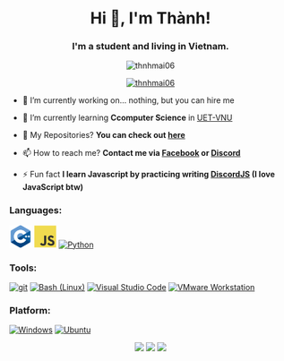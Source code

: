 <h1 align="center">Hi 👋, I'm Thành!</h1>
<h3 align="center">I'm a student and living in Vietnam.</h3>

<p align="center"> <img src="https://komarev.com/ghpvc/?username=thnhmai06&label=Profile%20views&color=0e75b6&style=flat" alt="thnhmai06" /> </p>

<p align="center"> 
    <a href="https://github.com/ryo-ma/github-profile-trophy"><img src="https://github-profile-trophy.vercel.app/?username=thnhmai06&theme=darkhub&row=1&column=6" alt="thnhmai06"/> </a> 
</p>


- 🔭 I’m currently working on... nothing, but you can hire me

- 🌱 I’m currently learning **Ccomputer Science** in [UET-VNU](https://uet.vnu.edu.vn/)

- 📁 My Repositories? **You can check out [here](https://github.com/thnhmai06?tab=repositories&q=&type=public&language=&sort=stargazers)**

- 📫 How to reach me? **Contact me via [Facebook](https://www.facebook.com/thnhmai1342) or [Discord](https://discord.com/users/384282911479693313)**

- ⚡ Fun fact **I learn Javascript by practicing writing [DiscordJS](https://discord.js.org/) (I love JavaScript btw)**

<p align="right"> 
<!---
    <a href="Link_Click"><img src="Link_anh" align="right" height="260"></a>]
-->
</p>

<h3 align="left">Languages:</h3>
<p align="left"> 
<a href="https://cplusplus.com/" target="_blank" rel="noreferrer"><img src="https://raw.githubusercontent.com/devicons/devicon/master/icons/cplusplus/cplusplus-original.svg" alt="cplusplus" width="40" height="40"/></a> 
<a href="https://developer.mozilla.org/en-US/docs/Web/JavaScript" target="_blank" rel="noreferrer"><img src="https://raw.githubusercontent.com/devicons/devicon/master/icons/javascript/javascript-original.svg" alt="javascript" width="40" height="40"/></a> 
<a href="https://www.python.org/" target="_blank" rel="noreferrer"><img src="https://upload.wikimedia.org/wikipedia/commons/thumb/c/c3/Python-logo-notext.svg/1200px-Python-logo-notext.svg.png" alt="Python" width="40" height="40"/></a> 
</p>

<h3 align="left">Tools:</h3>
<p align="left"> 
    <a href="https://git-scm.com/" target="_blank" rel="noreferrer"><img src="https://www.vectorlogo.zone/logos/git-scm/git-scm-icon.svg" alt="git" width="40" height="40"/></a>
    <a href="https://en.wikipedia.org/wiki/Bash_(Unix_shell)" target="_blank" rel="noreferrer"><img src="https://upload.wikimedia.org/wikipedia/commons/4/4b/Bash_Logo_Colored.svg" alt="Bash (Linux)" width="40" height="40"/></a>
    <a href="https://code.visualstudio.com/" target="_blank" rel="noreferrer"><img src="https://upload.wikimedia.org/wikipedia/commons/thumb/9/9a/Visual_Studio_Code_1.35_icon.svg/2048px-Visual_Studio_Code_1.35_icon.svg.png" alt="Visual Studio Code" width="40" height="40"/></a> 
    <a href="https://www.vmware.com/products/desktop-hypervisor/workstation-and-fusion" target="_blank" rel="noreferrer"><img src="https://upload.wikimedia.org/wikipedia/commons/thumb/5/5a/Vmware_workstation_16_icon.svg/1024px-Vmware_workstation_16_icon.svg.png" alt="VMware Workstation" width="40" height="40"/></a> 
</p>

<h3 align="left">Platform:</h3>
<p align="left"> 
    <a href="https://www.microsoft.com/windows/" target="_blank" rel="noreferrer"><img src="https://upload.wikimedia.org/wikipedia/commons/thumb/8/87/Windows_logo_-_2021.svg/512px-Windows_logo_-_2021.svg.png" alt="Windows" width="40" height="40"/></a> 
    <a href="https://ubuntu.com/" target="_blank" rel="noreferrer"><img src="https://upload.wikimedia.org/wikipedia/commons/thumb/9/9e/UbuntuCoF.svg/512px-UbuntuCoF.svg.png" alt="Ubuntu" width="40" height="40"/> </a> 
</p>


<p align="center">
    <img
        width="49%"
        src="https://github-readme-stats.vercel.app/api?username=thnhmai06&theme=radical&include_all_commits=true&count_private=true"
    />
    <img
        width="49%"
        src="https://github-readme-streak-stats.herokuapp.com/?user=thnhmai06&theme=radical"
    />
    <img
        width="49%"
        src="https://github-readme-stats.vercel.app/api/top-langs?username=thnhmai06&layout=compact&theme=radical&count_private=true"
    />
</p>
